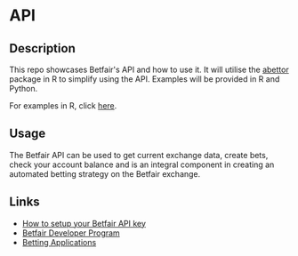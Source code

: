 # API

## Description
This repo showcases Betfair's API and how to use it. It will utilise the [abettor](https://github.com/phillc73/abettor) package in R to simplify using the API. Examples will be provided in R and Python.

For examples in R, click [here](https://github.com/betfair-datascientists/API/tree/master/R).

## Usage
The Betfair API can be used to get current exchange data, create bets, check your account balance and is an integral component in creating an automated betting strategy on the Betfair exchange.

## Links

* [How to setup your Betfair API key](https://www.betfair.com.au/hub/tools/betting-tools/how-to-setup-your-betfair-api-key/)
* [Betfair Developer Program](https://www.betfair.com.au/hub/tools/betting-tools/developer-program/)
* [Betting Applications](https://www.betfair.com.au/hub/tools/betting-tools/betting-applications/)
